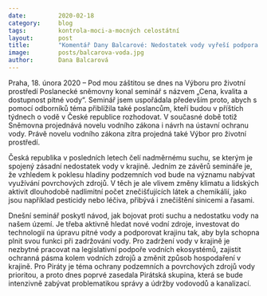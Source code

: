 ```yaml
---
date:         2020-02-18
category:     blog
tags:         kontrola-moci-a-mocných celostátní
layout:       post
title:        "Komentář Dany Balcarové: Nedostatek vody vyřeší podpora jejího zadržování v krajině, péče o ekosystémy a vývoj nových technologií"
image:        posts/balcarova-voda.jpg
author:       Dana Balcarová
---
```




Praha, 18. února 2020 – Pod mou záštitou se dnes na Výboru pro životní prostředí Poslanecké sněmovny konal seminář s názvem „Cena, kvalita a dostupnost pitné vody“. Seminář jsem uspořádala především proto, abych s pomocí odborníků téma přiblížila také poslancům, kteří budou v příštích týdnech o vodě v České republice rozhodovat. V současné době totiž Sněmovna projednává novelu vodního zákona i návrh na ústavní ochranu vody. Právě novelu vodního zákona zítra projedná také Výbor pro životní prostředí. 

Česká republika v posledních letech čelí nadměrnému suchu, se kterým je spojený zásadní nedostatek vody v krajině. Jedním ze závěrů semináře je, že vzhledem k poklesu hladiny podzemních vod bude na významu nabývat využívání povrchových zdrojů. V těch je ale vlivem změny klimatu a lidských aktivit dlouhodobě nadlimitní počet znečišťujících látek a chemikálií, jako jsou například pesticidy nebo léčiva, přibývá i znečištění sinicemi a řasami. 

Dnešní seminář poskytl návod, jak bojovat proti suchu a nedostatku vody na našem území. Je třeba aktivně hledat nové vodní zdroje, investovat do technologií na úpravu pitné vody a podporovat krajinu tak, aby byla schopna plnit svou funkci při zadržování vody. Pro zadržení vody v krajině je nezbytné pracovat na legislativní podpoře vodních ekosystémů, zajistit ochranná pásma kolem vodních zdrojů a změnit způsob hospodaření v krajině. Pro Piráty je téma ochrany podzemních a povrchových zdrojů vody prioritou, a proto dnes poprvé zasedala Pirátská skupina, která se bude intenzivně zabývat problematikou správy a údržby vodovodů a kanalizací.
